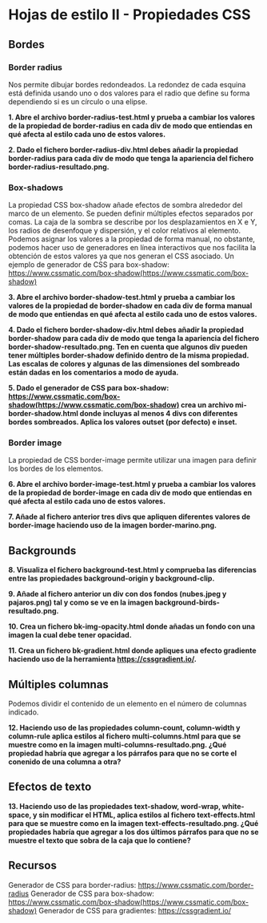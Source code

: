 # Hojas de estilo II - Propiedades CSS

## Bordes
### Border radius
Nos permite dibujar bordes redondeados. La redondez de cada esquina está definida usando uno o dos valores para el radio que define su forma dependiendo si es un círculo o una elipse.

**1. Abre el archivo border-radius-test.html y prueba a cambiar los valores de la propiedad de border-radius en cada div de modo que entiendas en qué afecta al estilo cada uno de estos valores.**

**2. Dado el fichero border-radius-div.html debes añadir la propiedad border-radius para cada div de modo que tenga la apariencia del fichero border-radius-resultado.png.**

### Box-shadows
La propiedad CSS box-shadow añade efectos de sombra alrededor del marco de un elemento. Se pueden definir múltiples efectos separados por comas. La caja de la sombra se describe por los desplazamientos en X e Y, los radios de desenfoque y dispersión, y el color relativos al elemento.
Podemos asignar los valores a la propiedad de forma manual, no obstante, podemos hacer uso de generadores en línea interactivos que nos facilita la obtención de estos valores ya que nos generan el CSS asociado. Un ejemplo de generador de CSS para box-shadow: https://www.cssmatic.com/box-shadow(https://www.cssmatic.com/box-shadow)

**3. Abre el archivo border-shadow-test.html y prueba a cambiar los valores de la propiedad de border-shadow en cada div de forma manual de modo que entiendas en qué afecta al estilo cada uno de estos valores.**

**4. Dado el fichero border-shadow-div.html debes añadir la propiedad border-shadow para cada div de modo que tenga la apariencia del fichero border-shadow-resultado.png. Ten en cuenta que algunos div pueden tener múltiples border-shadow definido dentro de la misma propiedad. Las escalas de colores y algunas de las dimensiones del sombreado están dadas en los comentarios a modo de ayuda.**

**5. Dado el generador de CSS para box-shadow: https://www.cssmatic.com/box-shadow(https://www.cssmatic.com/box-shadow) crea un archivo mi-border-shadow.html donde incluyas al menos 4 divs con diferentes bordes sombreados. Aplica los valores outset (por defecto) e inset.**

### Border image
La propiedad de CSS border-image permite utilizar una imagen para definir los bordes de los elementos.

**6. Abre el archivo border-image-test.html y prueba a cambiar los valores de la propiedad de border-image en cada div de modo que entiendas en qué afecta al estilo cada uno de estos valores.**

**7. Añade al fichero anterior tres divs que apliquen diferentes valores de border-image haciendo uso de la imagen border-marino.png.**

## Backgrounds

**8. Visualiza el fichero background-test.html y comprueba las diferencias entre las propiedades background-origin y background-clip.**

**9. Añade al fichero anterior un div con dos fondos (nubes.jpeg y pajaros.png) tal y como se ve en la imagen background-birds-resultado.png.**

**10. Crea un fichero bk-img-opacity.html donde añadas un fondo con una imagen la cual debe tener opacidad.**

**11. Crea un fichero bk-gradient.html donde apliques una efecto gradiente haciendo uso de la herramienta https://cssgradient.io/.**

## Múltiples columnas
Podemos dividir el contenido de un elemento en el número de columnas indicado.

**12. Haciendo uso de las propiedades column-count, column-width y column-rule aplica estilos al fichero multi-columns.html para que se muestre como en la imagen multi-columns-resultado.png. ¿Qué propiedad habría que agregar a los párrafos para que no se corte el conenido de una columna a otra?**

## Efectos de texto

**13. Haciendo uso de las propiedades text-shadow, word-wrap, white-space, y sin modificar el HTML, aplica estilos al fichero text-effects.html para que se muestre como en la imagen text-effects-resultado.png. ¿Qué propiedades habría que agregar a los dos últimos párrafos para que no se muestre el texto que sobra de la caja que lo contiene?**

## Recursos
Generador de CSS para border-radius: https://www.cssmatic.com/border-radius
Generador de CSS para box-shadow: https://www.cssmatic.com/box-shadow(https://www.cssmatic.com/box-shadow)
Generador de CSS para gradientes: https://cssgradient.io/
